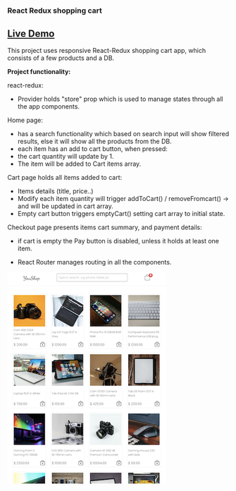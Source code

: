 # <h3>React Redux shopping cart</h3>

<h2><a href="https://yanshtein.github.io/shopping-cart-react-redux/" rel="nofollow">Live Demo</a></h2>

This project uses responsive React-Redux shopping cart app, which consists of a few products and a DB.

<b>Project functionality:</b>

react-redux:
- Provider holds "store" prop which is used to manage states through all the app components.

Home page: 
- has a search functionality which based on search input will show filtered results, else it will show all the products from the DB.
- each item has an add to cart button, when pressed:
- the cart quantity will update by 1.
- The item will be added to Cart items array.

Cart page holds all items added to cart:
- Items details (title, price..)
- Modify each item quantity will trigger addToCart() / removeFromcart() -> and will be updated in cart array.
- Empty cart button triggers emptyCart() setting cart array to initial state.

Checkout page presents items cart summary, and payment details:
- if cart is empty the Pay button is disabled, unless it holds at least one item.

- React Router manages routing in all the components.

![Screenshot](youShop.png)